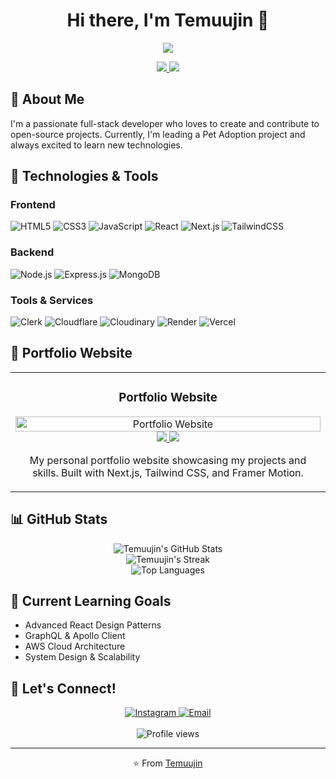 <h1 align="center">Hi there, I'm Temuujin 👋</h1>

<p align="center">
  <img src="https://readme-typing-svg.herokuapp.com/?lines=Full-stack+Developer;Open+Source+Enthusiast;Always+learning+new+things&font=Fira%20Code&center=true&width=380&height=50&duration=4000&pause=1000">
</p>

<div align="center">
  <a href="mailto:mkae.dev@gmail.com">
    <img src="https://img.shields.io/badge/Email-mkae.dev%40gmail.com-blue?style=for-the-badge&logo=gmail&logoColor=white">
  </a>
  <a href="https://instagram.com/mkae8">
    <img src="https://img.shields.io/badge/Instagram-@mkae8-E4405F?style=for-the-badge&logo=instagram&logoColor=white">
  </a>
</div>

## 🚀 About Me

I'm a passionate full-stack developer who loves to create and contribute to open-source projects. Currently, I'm leading a Pet Adoption project and always excited to learn new technologies.

## 🔧 Technologies & Tools

### Frontend

![HTML5](https://img.shields.io/badge/-HTML5-E34F26?style=flat-square&logo=html5&logoColor=white)
![CSS3](https://img.shields.io/badge/-CSS3-1572B6?style=flat-square&logo=css3&logoColor=white)
![JavaScript](https://img.shields.io/badge/-JavaScript-F7DF1E?style=flat-square&logo=javascript&logoColor=black)
![React](https://img.shields.io/badge/-React-61DAFB?style=flat-square&logo=react&logoColor=black)
![Next.js](https://img.shields.io/badge/-Next.js-000000?style=flat-square&logo=next.js&logoColor=white)
![TailwindCSS](https://img.shields.io/badge/-Tailwind_CSS-38B2AC?style=flat-square&logo=tailwind-css&logoColor=white)

### Backend

![Node.js](https://img.shields.io/badge/-Node.js-339933?style=flat-square&logo=node.js&logoColor=white)
![Express.js](https://img.shields.io/badge/-Express.js-000000?style=flat-square&logo=express&logoColor=white)
![MongoDB](https://img.shields.io/badge/-MongoDB-47A248?style=flat-square&logo=mongodb&logoColor=white)

### Tools & Services

![Clerk](https://img.shields.io/badge/-Clerk-4B5563?style=flat-square&logo=clerk&logoColor=white)
![Cloudflare](https://img.shields.io/badge/-Cloudflare-F38020?style=flat-square&logo=cloudflare&logoColor=white)
![Cloudinary](https://img.shields.io/badge/-Cloudinary-3448C5?style=flat-square&logo=cloudinary&logoColor=white)
![Render](https://img.shields.io/badge/-Render-46E3B7?style=flat-square&logo=render&logoColor=white)
![Vercel](https://img.shields.io/badge/-Vercel-000000?style=flat-square&logo=vercel&logoColor=white)

## 🌟 Portfolio Website

<div align="center">
  <table>
    <tr>
      <td align="center" width="50%">
        <h3>Portfolio Website</h3>
        <a href="https://temuujin-portfolio.vercel.app" target="_blank">
          <img src="/black-is-more-cool.png" width="100%" alt="Portfolio Website">
        </a>
        <br>
        <span>
          <a href="https://github.com/mkae8/Temuujin-Portfolio" target="_blank">
            <img src="https://img.shields.io/badge/-Repository-000?style=for-the-badge&logo=github&logoColor=white">
          </a>
          <a href="https://temuujin-portfolio.vercel.app" target="_blank">
            <img src="https://img.shields.io/badge/-Live_Demo-FF5722?style=for-the-badge&logo=vercel&logoColor=white">
          </a>
        </span>
        <p>My personal portfolio website showcasing my projects and skills. Built with Next.js, Tailwind CSS, and Framer Motion.</p>
      </td>
    </tr>
  </table>
</div>

## 📊 GitHub Stats

<div align="center">
  <img src="https://github-readme-stats.vercel.app/api?username=mkae8&show_icons=true&theme=radical&hide_border=true&count_private=true" alt="Temuujin's GitHub Stats" />
</div>

<div align="center">
  <img src="https://github-readme-streak-stats.herokuapp.com/?user=mkae8&theme=radical&hide_border=true" alt="Temuujin's Streak" />
</div>

<div align="center">
  <img src="https://github-readme-stats.vercel.app/api/top-langs/?username=mkae8&layout=compact&theme=radical&hide_border=true" alt="Top Languages" />
</div>

## 🌱 Current Learning Goals

- Advanced React Design Patterns
- GraphQL & Apollo Client
- AWS Cloud Architecture
- System Design & Scalability

## 💬 Let's Connect!

<div align="center">
  <a href="https://instagram.com/mkae8">
    <img src="https://img.shields.io/badge/-Instagram-E4405F?style=for-the-badge&logo=instagram&logoColor=white" alt="Instagram" />
  </a>
  <a href="mailto:mkae.dev@gmail.com">
    <img src="https://img.shields.io/badge/-Email-D14836?style=for-the-badge&logo=gmail&logoColor=white" alt="Email" />
  </a>
</div>

<br>

<div align="center">
  <img src="https://komarev.com/ghpvc/?username=mkae8&color=blueviolet&style=for-the-badge&label=Profile+Views" alt="Profile views" />
</div>

---

<p align="center">⭐️ From <a href="https://github.com/mkae8">Temuujin</a></p>

